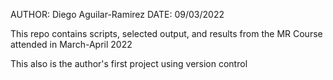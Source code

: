 AUTHOR: Diego Aguilar-Ramirez
DATE: 09/03/2022

This repo contains scripts, selected output, and results from
the MR Course attended in March-April 2022

This also is the author's first project using version control
